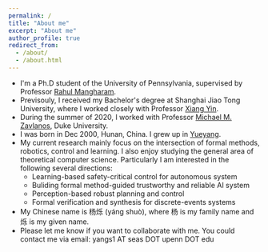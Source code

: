```yaml
---
permalink: /
title: "About me"
excerpt: "About me"
author_profile: true
redirect_from: 
  - /about/
  - /about.html
---
```


* I'm a Ph.D student of the University of Pennsylvania, supervised by Professor [Rahul Mangharam](https://www.seas.upenn.edu/~rahulm/).
* Previsouly, I received my Bachelor's degree at Shanghai Jiao Tong University, where I worked closely with Professor [Xiang Yin](https://xiangyin.sjtu.edu.cn/).
* During the summer of 2020, I worked with Professor [Michael M. Zavlanos](https://www.michaelmzavlanos.org/), Duke University.
* I was born in Dec 2000, Hunan, China. I grew up in [Yueyang](https://en.wikipedia.org/wiki/Yueyang).
* My current research mainly focus on the intersection of formal methods, robotics, control and learning. I also enjoy studying the general area of theoretical computer science. Particularly I am interested in the following several directions:
  * Learning-based safety-critical control for autonomous system
  * Buliding formal method-guided trustworthy and reliable AI system
  * Perception-based robust planning and control
  * Formal verification and synthesis for discrete-events systems
* My Chinese name is <font face="宋体">杨烁</font> (y&aacute;ng shu&ograve;), where 杨 is my family name and 烁 is my given name. 
* Please let me know if you want to collaborate with me. You could contact me via email: yangs1 AT seas DOT upenn DOT edu
